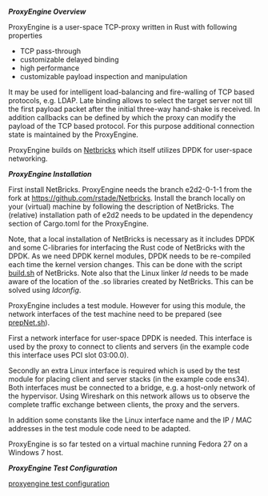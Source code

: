 _**ProxyEngine Overview**_

ProxyEngine is a user-space TCP-proxy written in Rust with following properties
* TCP pass-through
* customizable delayed binding
* high performance
* customizable payload inspection and manipulation

It may be used for intelligent load-balancing and fire-walling of TCP based protocols, e.g. LDAP. Late binding allows to select the target server not till the first payload packet after the initial three-way hand-shake is received. In addition callbacks can be defined by which the proxy can modify the payload of the TCP based protocol. For this purpose additional connection state is maintained by the ProxyEngine.

ProxyEngine builds on [Netbricks](https://github.com/NetSys/NetBricks) which itself utilizes DPDK for user-space networking.

_**ProxyEngine Installation**_

First install NetBricks. ProxyEngine needs the branch e2d2-0-1-1 from the fork at https://github.com/rstade/Netbricks. Install the branch locally on your (virtual) machine by following the description of NetBricks. The (relative) installation path of e2d2 needs to be updated in the dependency section of Cargo.toml for the ProxyEngine. 

Note, that a local installation of NetBricks is necessary as it includes DPDK and some C-libraries for interfacing the Rust code of NetBricks with the DPDK. As we need DPDK kernel modules, DPDK needs to be re-compiled each time the kernel version changes. This can be done with the script [build.sh](https://github.com/rstade/NetBricks/blob/e2d2-0-1-1/build.sh) of NetBricks. Note also that the Linux linker _ld_ needs to be made aware of the location of the .so libraries created by NetBricks. This can be solved using _ldconfig_.

ProxyEngine includes a test module. However for using this module, the network interfaces of the test machine need to be prepared (see [prepNet.sh](https://github.com/silverengine-de/proxyengine/blob/master/prepNet.sh)). 

First a network interface for user-space DPDK is needed. This interface is used by the proxy to connect to clients and servers (in the example code this interface uses PCI slot 03:00.0). 

Secondly an extra Linux interface is required which is used by the test module for placing client and server stacks (in the example code ens34).
Both interfaces must be connected to a bridge, e.g. a host-only network of the hypervisor. Using Wireshark on this network allows us to observe the complete traffic exchange between clients, the proxy and the servers.

In addition some constants like the Linux interface name and the IP / MAC addresses in the test module code need to be adapted. 

ProxyEngine is so far tested on a virtual machine running Fedora 27 on a Windows 7 host.

_**ProxyEngine Test Configuration**_

[proxyengine test configuration](https://github.com/silverengine-de/proxyengine/blob/master/proxyengine_config.png)
